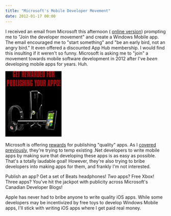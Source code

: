 ```yaml
---
title: "Microsoft's Mobile Developer Movement"
date: 2012-01-17 00:00
---
```


I received an email from Microsoft this afternoon ( [online version](http://view.email.microsoftemail.com/?j=fe87157471610c747c&m=fed4157075660c7d&ls=fe21177271640d757c1176)) prompting me to "Join the developer movement" and create a Windows Mobile app. The email encouraged me to "start something" and "be an early bird, not an angry bird." It even offered a discounted App Hub membership. I would find this insulting if it weren't so funny. Microsoft is asking me to "join" a movement towards mobile software development in 2012 after I've _been_ developing mobile apps for years. Huh.<!--more-->&nbsp;

 ![](/img/import/blog/2012/01/microsofts-mobile-developer-movement/17BEE8D7B0A543259045DE4FE10EB8E2.gif)

Microsoft is offering [rewards](http://www.developermovement.com/rewards-general/?wt.mc_id=can_dpe-DeveloperMovement-en_em_RewardsGeneral)&nbsp;for publishing "quality" apps. As I [covered previously](http://ashfurrow.com/2011/12/overview-of-metro-apps/), they're trying to temp existing .Net developers to write mobile apps by making sure that developing these apps is as easy as possible. That's a totally laudable goal! However, they're also trying to bribe developers into making apps for them, and&nbsp;frankly I'm not interested.

Publish an app? Get a set of Beats headphones! _Two_ apps? Free Xbox! Three apps? You've hit the jackpot with publicity across Microsoft's Canadian Developer Blogs!

Apple has never had to bribe anyone to write quality iOS apps. While some developers may be incentivized by free toys to develop Windows Mobile apps, I'll stick with writing iOS apps where I get paid real money.

<!-- more -->
